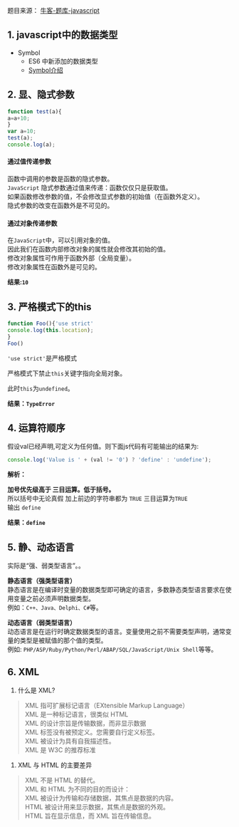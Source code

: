 题目来源： [牛客-题库-javascript](https://www.nowcoder.com/contestRoom)

## 1. javascript中的数据类型
* Symbol
  - ES6 中新添加的数据类型
  - [Symbol介绍](https://blog.csdn.net/qq_33408245/article/details/82953143)

## 2. 显、隐式参数
```javascript
function test(a){
a=a+10;
}
var a=10;
test(a);
console.log(a);
```

#### 通过值传递参数

函数中调用的参数是函数的隐式参数。  
```JavaScript``` 隐式参数通过值来传递：函数仅仅只是获取值。  
如果函数修改参数的值，不会修改显式参数的初始值（在函数外定义）。  
隐式参数的改变在函数外是不可见的。

#### 通过对象传递参数

在```JavaScript```中，可以引用对象的值。  
因此我们在函数内部修改对象的属性就会修改其初始的值。  
修改对象属性可作用于函数外部（全局变量）。  
修改对象属性在函数外是可见的。

**结果:```10```**

## 3. 严格模式下的this
```javascript
function Foo(){'use strict'
console.log(this.location);
}
Foo()
```

```'use strict'```是严格模式

严格模式下禁止```this```关键字指向全局对象。

此时```this```为```undefined```。

**结果：```TypeError```**

## 4. 运算符顺序
假设val已经声明,可定义为任何值。则下面js代码有可能输出的结果为:
```javascript
console.log('Value is ' + (val != '0') ? 'define' : 'undefine');
```

**解析：**

**加号优先级高于 三目运算。低于括号。**  
所以括号中无论真假 加上前边的字符串都为 ```TRUE``` 三目运算为```TRUE```  
 输出 ```define```

**结果：```define```**

## 5. 静、动态语言
实际是“强、弱类型语言”。。  

**静态语言（强类型语言）**  
静态语言是在编译时变量的数据类型即可确定的语言，多数静态类型语言要求在使用变量之前必须声明数据类型。   
例如：```C++、Java、Delphi、C#```等。

**动态语言（弱类型语言）**  
动态语言是在运行时确定数据类型的语言。变量使用之前不需要类型声明，通常变量的类型是被赋值的那个值的类型。   
例如: ```PHP/ASP/Ruby/Python/Perl/ABAP/SQL/JavaScript/Unix Shell```等等。

## 6. XML
1. 什么是 XML?
>XML 指可扩展标记语言（EXtensible Markup Language）  
>XML 是一种标记语言，很类似 HTML  
>XML 的设计宗旨是传输数据，而非显示数据   
>XML 标签没有被预定义。您需要自行定义标签。   
>XML 被设计为具有自我描述性。   
>XML 是 W3C 的推荐标准

1. XML 与 HTML 的主要差异
>XML 不是 HTML 的替代。  
>XML 和 HTML 为不同的目的而设计：  
>XML 被设计为传输和存储数据，其焦点是数据的内容。  
>HTML 被设计用来显示数据，其焦点是数据的外观。  
>HTML 旨在显示信息，而 XML 旨在传输信息。